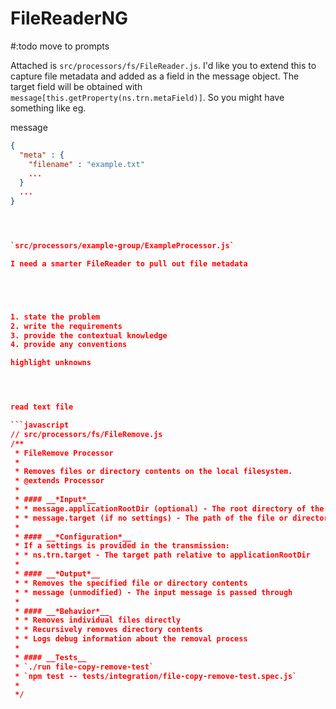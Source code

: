 # FileReaderNG

#:todo move to prompts

Attached is `src/processors/fs/FileReader.js`. I'd like you to extend this to capture file metadata and added as a field in the message object. The target field will be obtained with `message[this.getProperty(ns.trn.metaField)]`. So you might have something like eg.

message
```json
{
  "meta" : {
    "filename" : "example.txt"
    ...
  }
  ...
}




`src/processors/example-group/ExampleProcessor.js`

I need a smarter FileReader to pull out file metadata





1. state the problem
2. write the requirements
3. provide the contextual knowledge
4. provide any conventions

highlight unknowns




read text file

```javascript
// src/processors/fs/FileRemove.js
/**
 * FileRemove Processor
 *
 * Removes files or directory contents on the local filesystem.
 * @extends Processor
 *
 * #### __*Input*__
 * * message.applicationRootDir (optional) - The root directory of the application
 * * message.target (if no settings) - The path of the file or directory to remove
 *
 * #### __*Configuration*__
 * If a settings is provided in the transmission:
 * * ns.trn.target - The target path relative to applicationRootDir
 *
 * #### __*Output*__
 * * Removes the specified file or directory contents
 * * message (unmodified) - The input message is passed through
 *
 * #### __*Behavior*__
 * * Removes individual files directly
 * * Recursively removes directory contents
 * * Logs debug information about the removal process
 *
 * #### __Tests__
 * `./run file-copy-remove-test`
 * `npm test -- tests/integration/file-copy-remove-test.spec.js`
 *
 */
 ```

